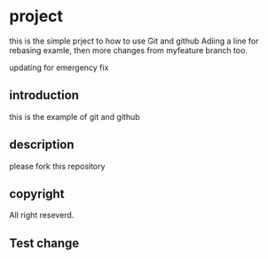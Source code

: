 # project


this is the simple prject to how to use Git and github
Adiing a line for rebasing examle, then 
more changes from myfeature branch too.

updating for emergency fix

## introduction 

this is the example of git and github

## description
please fork this repository

## copyright
All right reseverd.

## Test change
